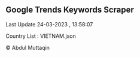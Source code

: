

## Google Trends Keywords Scraper 
 
Last Update 24-03-2023 , 13:58:07

Country List :
VIETNAM.json



© Abdul Muttaqin 
